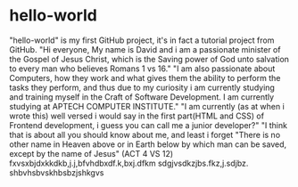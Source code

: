 # hello-world

"hello-world" is my first GitHub project, it's in fact a tutorial project from GitHub.
"Hi everyone, My name is David and i am a passionate minister of the Gospel of Jesus Christ, which is the Saving power of God unto salvation to every man who believes Romans 1 vs 16."
"I am also passionate about Computers, how they work and what gives them the ability to perform the tasks they perform, and thus due to my curiosity i am currently studying and training myself in the Craft of Software Development. I am currently studying at APTECH COMPUTER INSTITUTE."
"I am currently (as at when i wrote this) well versed i would say in the first part(HTML and CSS) of Frontend development, i guess you can call me a junior developer?"
"I think that is about all you should know about me, and least i forget "There is no other name in Heaven above or in Earth below by which man can be saved, except by the name of Jesus" (ACT 4 VS 12)
fxvsxbjdxkkdkb,j.j,bfvhdbxdf.k,bxj.dfkm
sdgjvsdkzjbs.fkz,j.sdjbz. shbvhsbvskhbsbzjshkgvs
